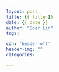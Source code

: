 ```yaml
---
layout: post
title: {{ title }}
date: {{ date }}
author: "Soar Lin"
tags:

cdn: 'header-off'
header-img: ""
categories:

---
```

